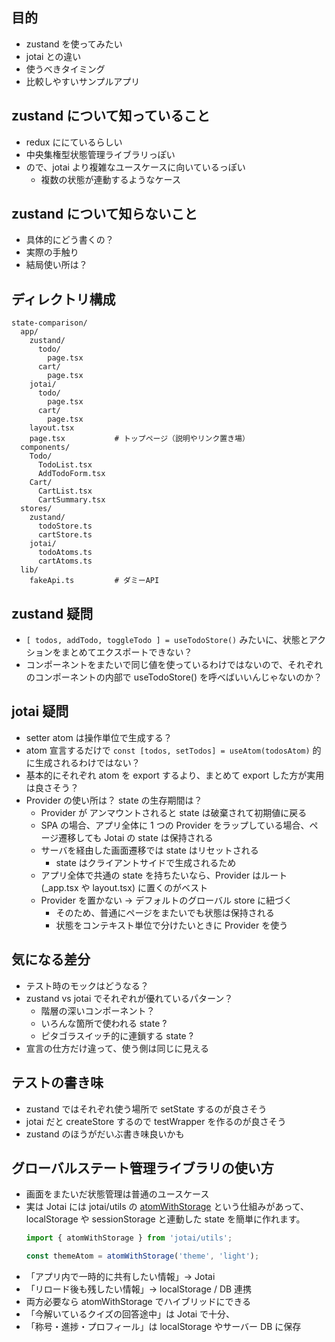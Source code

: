 ## 目的
- zustand を使ってみたい
- jotai との違い
- 使うべきタイミング
- 比較しやすいサンプルアプリ

## zustand について知っていること
- redux ににているらしい
- 中央集権型状態管理ライブラリっぽい
- ので、jotai より複雑なユースケースに向いているっぽい
  - 複数の状態が連動するようなケース

## zustand について知らないこと
- 具体的にどう書くの？
- 実際の手触り
- 結局使い所は？

## ディレクトリ構成 
```
state-comparison/
  app/
    zustand/
      todo/
        page.tsx
      cart/
        page.tsx
    jotai/
      todo/
        page.tsx
      cart/
        page.tsx
    layout.tsx
    page.tsx           # トップページ（説明やリンク置き場）
  components/
    Todo/
      TodoList.tsx
      AddTodoForm.tsx
    Cart/
      CartList.tsx
      CartSummary.tsx
  stores/
    zustand/
      todoStore.ts
      cartStore.ts
    jotai/
      todoAtoms.ts
      cartAtoms.ts
  lib/
    fakeApi.ts         # ダミーAPI

```

## zustand 疑問
- `[ todos, addTodo, toggleTodo ] = useTodoStore()` みたいに、状態とアクションをまとめてエクスポートできない？
- コンポーネントをまたいで同じ値を使っているわけではないので、それぞれのコンポーネントの内部で useTodoStore() を呼べばいいんじゃないのか？

## jotai 疑問
- setter atom は操作単位で生成する？
- atom 宣言するだけで `const [todos, setTodos] = useAtom(todosAtom)` 的に生成されるわけではない？
- 基本的にそれぞれ atom を export するより、まとめて export した方が実用は良さそう？
- Provider の使い所は？ state の生存期間は？
  - Provider が アンマウントされると state は破棄されて初期値に戻る
  - SPA の場合、アプリ全体に 1 つの Provider をラップしている場合、ページ遷移しても Jotai の state は保持される
  - サーバを経由した画面遷移では state はリセットされる
    - state はクライアントサイドで生成されるため
  - アプリ全体で共通の state を持ちたいなら、Provider はルート (_app.tsx や layout.tsx) に置くのがベスト
  - Provider を置かない → デフォルトのグローバル store に紐づく
    - そのため、普通にページをまたいでも状態は保持される
    - 状態をコンテキスト単位で分けたいときに Provider を使う

## 気になる差分
- テスト時のモックはどうなる？
- zustand vs jotai でそれぞれが優れているパターン？
  - 階層の深いコンポーネント？
  - いろんな箇所で使われる state ?
  - ピタゴラスイッチ的に連鎖する state ?
- 宣言の仕方だけ違って、使う側は同じに見える

## テストの書き味
- zustand ではそれぞれ使う場所で setState するのが良さそう
- jotai だと createStore するので testWrapper を作るのが良さそう
- zustand のほうがだいぶ書き味良いかも

## グローバルステート管理ライブラリの使い方
- 画面をまたいだ状態管理は普通のユースケース
- 実は Jotai には jotai/utils の [atomWithStorage](https://jotai.org/) という仕組みがあって、 localStorage や sessionStorage と連動した state を簡単に作れます。
  ```ts
  import { atomWithStorage } from 'jotai/utils';

  const themeAtom = atomWithStorage('theme', 'light');
  ```
- 「アプリ内で一時的に共有したい情報」→ Jotai
- 「リロード後も残したい情報」→ localStorage / DB 連携
- 両方必要なら atomWithStorage でハイブリッドにできる
- 「今解いているクイズの回答途中」は Jotai で十分、
- 「称号・進捗・プロフィール」は localStorage やサーバー DB に保存
